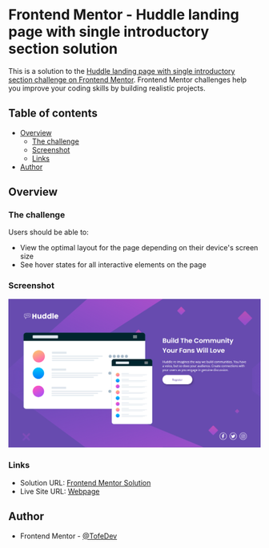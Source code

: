 # Frontend Mentor - Huddle landing page with single introductory section solution

This is a solution to the [Huddle landing page with single introductory section challenge on Frontend Mentor](https://www.frontendmentor.io/challenges/huddle-landing-page-with-a-single-introductory-section-B_2Wvxgi0). Frontend Mentor challenges help you improve your coding skills by building realistic projects.

## Table of contents

- [Overview](#overview)
  - [The challenge](#the-challenge)
  - [Screenshot](#screenshot)
  - [Links](#links)
- [Author](#author)

## Overview

### The challenge

Users should be able to:

- View the optimal layout for the page depending on their device's screen size
- See hover states for all interactive elements on the page

### Screenshot

![Finished Page](./design/Screenshot%20Finished%20Project.png)

### Links

- Solution URL: [Frontend Mentor Solution](https://www.frontendmentor.io/solutions/huddle-landing-page-CUXVKPeZIy)
- Live Site URL: [Webpage](https://tofedev.github.io/huddle-landing-page-with-single-introductory-section/)

## Author

- Frontend Mentor - [@TofeDev](https://www.frontendmentor.io/profile/TofeDev)
